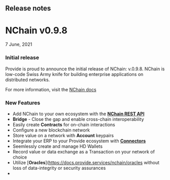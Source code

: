## Release notes
# NChain v0.9.8

7 June, 2021   

### Initial release

Provide is proud to announce the initial release of NChain: v.0.9.8. NChain is low-code Swiss Army knife for building enterprise applications on distributed networks. 

For more information, visit the [NChain docs](https://docs.provide.services/nchain/)



### New Features

- Add NChain to your own ecosystem with the [**NChain REST API**](https://docs.provide.services/nchain/)
- **Bridge**  - Close the gap and enable cross-chain interoperability 
- Easily create **Contracts** for on-chain interactions
- Configure a new blockchain network 
- Store value on a network with **Account** keypairs
- Integrate your ERP to your Provide ecosystem with [**Connectors**](https://docs.provide.services/nchain/connectors)
- Seemlessly create and manage HD Wallets
- Record value or data exchange as a Transaction on your network of choice
- Utilize [**Oracles**](https://docs.provide.services/nchain/oracles without loss of data-integrity or security assurances
- 




